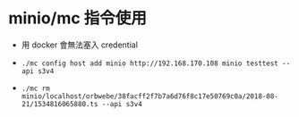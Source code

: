 # minio/mc 指令使用

- 用 docker 會無法塞入 credential

- `./mc config host add minio http://192.168.170.108 minio testtest --api s3v4`
- `./mc rm minio/localhost/orbwebe/38facff2f7b7a6d76f8c17e50769c0a/2018-08-21/1534816065880.ts --api s3v4`